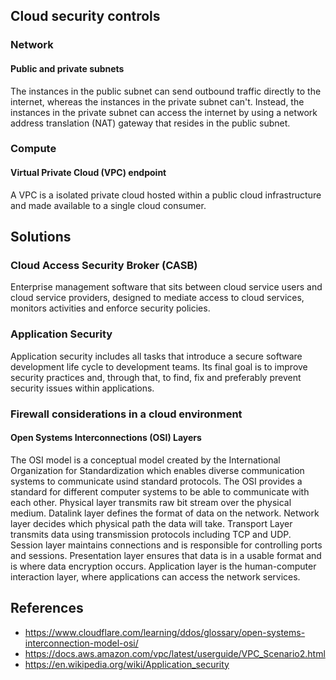 ## Cloud security controls
### Network
#### Public and private subnets
The instances in the public subnet can send outbound traffic directly to the internet, whereas the instances in the private subnet can't. Instead, the instances in the private subnet can access the internet by using a network address translation (NAT) gateway that resides in the public subnet.
### Compute
#### Virtual Private Cloud (VPC) endpoint
A VPC is a isolated private cloud hosted within a public cloud infrastructure and made available to a single cloud consumer.

## Solutions
### Cloud Access Security Broker (CASB)
Enterprise management software that sits between cloud service users and cloud service providers, designed to mediate access to cloud services, monitors activities and enforce security policies.
### Application Security
Application security includes all tasks that introduce a secure software development life cycle to development teams. Its final goal is to improve security practices and, through that, to find, fix and preferably prevent security issues within applications.
### Firewall considerations in a cloud environment
#### Open Systems Interconnections (OSI) Layers
The OSI model is a conceptual model created by the International Organization for Standardization which enables diverse communication systems to communicate usind standard protocols. The OSI provides a standard for different computer systems to be able to communicate with each other. Physical layer transmits raw bit stream over the physical medium. Datalink layer defines the format of data on the network. Network layer decides which physical path the data will take. Transport Layer transmits data using transmission protocols including TCP and UDP. Session layer maintains connections and is responsible for controlling ports and sessions. Presentation layer ensures that data is in a usable format and is where data encryption occurs. Application layer is the human-computer interaction layer, where applications can access the network services.

## References
- https://www.cloudflare.com/learning/ddos/glossary/open-systems-interconnection-model-osi/
- https://docs.aws.amazon.com/vpc/latest/userguide/VPC_Scenario2.html
- https://en.wikipedia.org/wiki/Application_security
